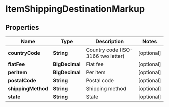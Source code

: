 

# ItemShippingDestinationMarkup


## Properties

| Name | Type | Description | Notes |
|------------ | ------------- | ------------- | -------------|
|**countryCode** | **String** | Country code (ISO-3166 two letter) |  [optional] |
|**flatFee** | **BigDecimal** | Flat fee |  [optional] |
|**perItem** | **BigDecimal** | Per item |  [optional] |
|**postalCode** | **String** | Postal code |  [optional] |
|**shippingMethod** | **String** | Shipping method |  [optional] |
|**state** | **String** | State |  [optional] |



